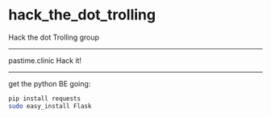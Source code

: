 # hack_the_dot_trolling
Hack the dot Trolling group 

***
pastime.clinic
Hack it!

***
get the python BE going:
```bash
pip install requests
sudo easy_install Flask
```
